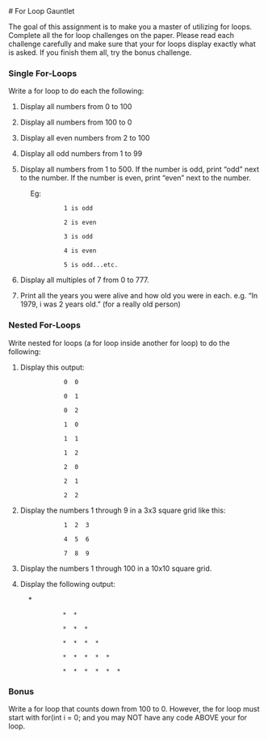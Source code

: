 <body>
# For Loop Gauntlet



The goal of this assignment is to make you a master of utilizing for loops. Complete all the for loop challenges on the paper. Please read each challenge carefully and make sure that your for loops display exactly what is asked. If you finish them all, try the bonus challenge.


### Single For-Loops


Write a for loop to do each the following:

1. Display all numbers from 0 to 100

2. Display all numbers from 100 to 0

3. Display all even numbers from 2 to 100

4. Display all odd numbers from 1 to 99

5. Display all numbers from 1 to 500. If the number is odd, print “odd” next to the number. If the number is even, print “even” next to the number.

	     Eg:	

                   1 is odd

		           2 is even

		           3 is odd

		           4 is even

		           5 is odd...etc.



6. Display all multiples of 7 from 0 to 777.

7. Print all the years you were alive and how old you were in each. e.g. “In 1979, i was 2 years old.” (for a really old person)



### Nested For-Loops


Write nested for loops (a for loop inside another for loop) to do the following:

1. Display this output:

                   0  0

		           0  1

		           0  2

		           1  0

		           1  1

 		           1  2

 		           2  0

 		           2  1

 		           2  2




2. Display the numbers 1 through 9 in a 3x3 square grid like this:

                   1  2  3

		           4  5  6

		           7  8  9




3. Display the numbers 1 through 100 in a 10x10 square grid.


4. Display the following output:
  
            *

		           *  *

		           *  *  *

		           *  *  *  *

		           *  *  *  *  *

 		           *  *  *  *  *  *

### **Bonus**


Write a for loop that counts down from 100 to 0. However, the for loop must start with for(int i = 0;  and you may NOT have any code ABOVE your for loop.




</body>